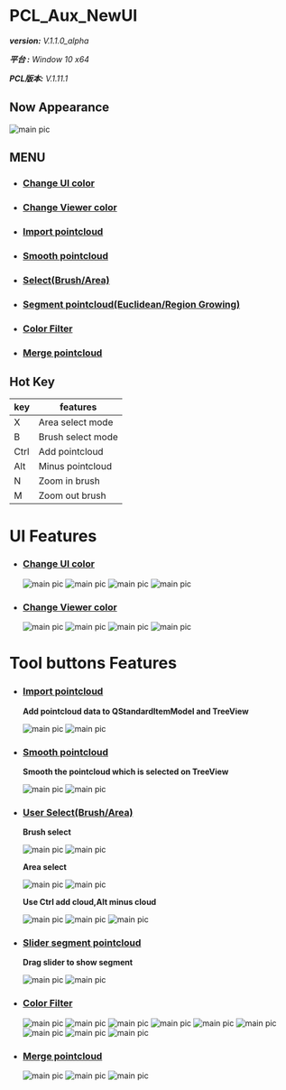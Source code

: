 # PCL_Aux_NewUI
***version:**  V.1.1.0_alpha*

***平台 :** Window 10 x64*

***PCL版本:** V.1.11.1*

## Now Appearance
  ![main pic](./asset/nowApprance.png) 

## MENU
* ### [Change UI color](#change-ui-color-1)
* ### [Change Viewer color](#change-viewer-color-1)
* ### [Import pointcloud](#import-pointcloud-1)
* ### [Smooth pointcloud](#smooth-pointcloud-1)
* ### [Select(Brush/Area)](#user-selectbrusharea)
* ### [Segment pointcloud(Euclidean/Region Growing)](#slider-segment-pointcloud)
* ### [Color Filter](#color-filter-1)
* ### [Merge pointcloud](#merge-pointcloud-1)

 ## Hot Key
|key|features
|-----|----
|X|Area select mode
|B|Brush select mode
|Ctrl|Add pointcloud|
|Alt|Minus pointcloud|
|N|Zoom in brush|
|M|Zoom out brush|

# UI Features
* ### [Change UI color](#menu)
  ![main pic](./asset/UI_ColorChange_0.png)
  ![main pic](./asset/UI_ColorChange_1.png)
  ![main pic](./asset/UI_ColorChange_2.png)
  ![main pic](./asset/UI_ColorChange_3.png)

* ### [Change Viewer color](#menu)
  ![main pic](./asset/Viewer_ColorChange_0.png)
  ![main pic](./asset/Viewer_ColorChange_1.png)
  ![main pic](./asset/Viewer_ColorChange_2.png)
  ![main pic](./asset/Viewer_ColorChange_3.png)

# Tool buttons Features
* ### [Import pointcloud](#menu)
  __Add pointcloud data to QStandardItemModel and TreeView__
   
  ![main pic](./asset/AddPointcloud.png)
  ![main pic](./asset/AddPointcloud_result.png)
  
* ### [Smooth pointcloud](#menu)
  __Smooth the pointcloud which is selected on TreeView__
  
  ![main pic](./asset/Smooth.png)
  ![main pic](./asset/Smooth_result.png) 
 
* ### [User Select(Brush/Area)](#menu)
  __Brush select__
  
  ![main pic](./asset/Brush_select0.png)
  ![main pic](./asset/Brush_select1.png)
  
  __Area select__
  
  ![main pic](./asset/AreaSelect_0.png)
  ![main pic](./asset/AreaSelect_1.png)
  
  __Use Ctrl add cloud,Alt minus cloud__
  
  ![main pic](./asset/Brush_select2.png)
  ![main pic](./asset/Brush_select2_seg.png)
  ![main pic](./asset/AreaSelect_2.png)
  
* ### [Slider segment pointcloud](#menu)
  __Drag slider to show segment__
  
  ![main pic](./asset/euclidean_region.png)
  ![main pic](./asset/slider_preseg.png)
  
* ### [Color Filter](#menu)
  ![main pic](./asset/Color_filter_0.png)
  ![main pic](./asset/Color_filter_1.png)
  ![main pic](./asset/Color_filter_2.png)
  ![main pic](./asset/Color_filter_12.png)
  ![main pic](./asset/Color_filter_3.png)
  ![main pic](./asset/Color_filter_23.png)
  ![main pic](./asset/Color_filter_4.png)
  ![main pic](./asset/Color_filter_5.png)
  ![main pic](./asset/Color_filter_6.png)
  
* ### [Merge pointcloud](#menu)
  ![main pic](./asset/merge_0.png)
  ![main pic](./asset/merge_1.png)
  ![main pic](./asset/merge_2.png)
